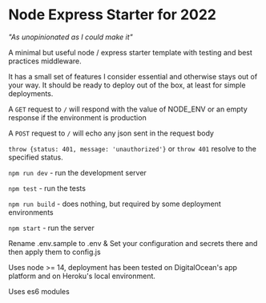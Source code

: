 # Node Express Starter for 2022

*"As unopinionated as I could make it"*

A minimal but useful node / express starter template with testing and
best practices middleware.

It has a small set of features I consider essential and otherwise stays out of your way. It should be ready to deploy out of the box, at least for simple deployments.

A `GET` request to `/` will respond with the value of NODE_ENV or an empty
response if the environment is production

A `POST` request to `/` will echo any json sent in the request body

`throw {status: 401, message: 'unauthorized'}` or `throw 401` resolve to the specified status.

`npm run dev` - run the development server

`npm test` - run the tests

`npm run build` - does nothing, but required by some deployment environments

`npm start` - run the server

Rename .env.sample to .env & Set your configuration and secrets there and
then apply them to config.js

Uses node >= 14, deployment has been tested on DigitalOcean's app platform
and on Heroku's local environment.

Uses es6 modules